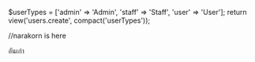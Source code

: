 $userTypes = ['admin' => 'Admin', 'staff' => 'Staff', 'user' => 'User'];
    return view('users.create', compact('userTypes'));


//narakorn is here


อันเก่า